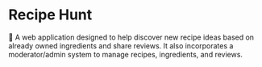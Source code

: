 # Recipe Hunt
🍰 A web application designed to help discover new recipe ideas based on already owned ingredients and share reviews. It also incorporates a moderator/admin system to manage recipes, ingredients, and reviews.
